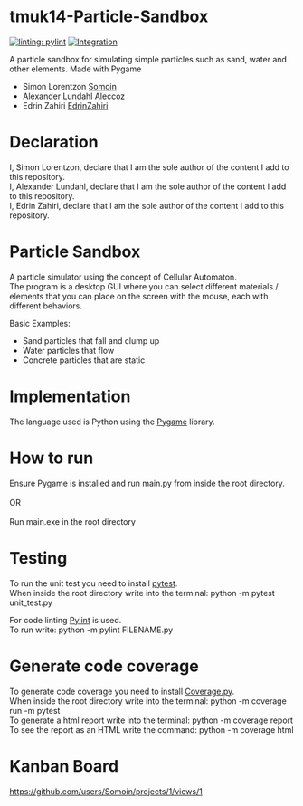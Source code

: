 # tmuk14-Particle-Sandbox
[![linting: pylint](https://img.shields.io/badge/linting-pylint-yellowgreen)](https://github.com/pylint-dev/pylint)
[![Integration](https://github.com/Somoin/tmuk14-Particle-Sandbox/actions/workflows/Integration.yml/badge.svg?branch=main)](https://github.com/Somoin/tmuk14-Particle-Sandbox/actions/workflows/Integration.yml)
<br/>

A particle sandbox for simulating simple particles such as sand, water and other elements. Made with Pygame

- Simon Lorentzon    [Somoin](https://github.com/Somoin)
- Alexander Lundahl  [Aleccoz](https://github.com/Aleccoz)
- Edrin Zahiri       [EdrinZahiri](https://github.com/EdrinZahiri)

# Declaration

I, Simon Lorentzon, declare that I am the sole author of the content I add to this repository. <br/>
I, Alexander Lundahl, declare that I am the sole author of the content I add to this repository. <br/>
I, Edrin Zahiri, declare that I am the sole author of the content I add to this repository. <br/>

# Particle Sandbox
A particle simulator using the concept of Cellular Automaton. <br/>
The program is a desktop GUI where you can select different materials / elements that you can place on the screen with the mouse, each with different behaviors. <br/>

Basic Examples: 
- Sand particles that fall and clump up
- Water particles that flow
- Concrete particles that are static

# Implementation
The language used is Python using the [Pygame](https://www.pygame.org/news) library. 

# How to run
Ensure Pygame is installed and run main.py from inside the root directory. <br>
<br>
OR <br>
<br>
Run main.exe in the root directory

# Testing
To run the unit test you need to install [pytest](https://docs.pytest.org/en/stable/getting-started.html). <br/>
When inside the root directory write into the terminal: python -m pytest unit_test.py 

For code linting [Pylint](https://pypi.org/project/pylint/) is used. <br/>
To run write: python -m pylint FILENAME.py

# Generate code coverage
To generate code coverage you need to install [Coverage.py](https://coverage.readthedocs.io/en/7.8.0/). <br/>
When inside the root directory write into the terminal: python -m coverage run -m pytest <br/>
To generate a html report write into the terminal: python -m coverage report <br/>
To see the report as an HTML write the command: python -m coverage html

# Kanban Board
https://github.com/users/Somoin/projects/1/views/1
